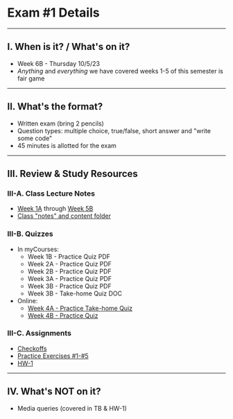 # Exam #1 Details

<hr>

## I. When is it? / What's on it?
- Week 6B - Thursday 10/5/23
- *Anything* and *everything* we have covered weeks 1-5 of this semester is fair game

<hr>

## II. What's the format?
- Written exam (bring 2 pencils)
- Question types: multiple choice, true/false, short answer and "write some code"
- 45 minutes is allotted for the exam

<hr>

## III. Review & Study Resources

### III-A. Class Lecture Notes
- [Week 1A](../weekly/01A.md) through [Week 5B](../weekly/05B.md)
- [Class "notes" and content  folder](../notes)

### III-B. Quizzes 
- In myCourses:
  - Week 1B - Practice Quiz PDF
  - Week 2A - Practice Quiz PDF
  - Week 2B - Practice Quiz PDF
  - Week 3A - Practice Quiz PDF
  - Week 3B - Practice Quiz PDF
  - Week 3B - Take-home Quiz DOC
- Online:
  - [Week 4A - Practice Take-home Quiz](./week-4A-practice-quiz.md)
  - [Week 4B - Practice Quiz](./week-4B-practice-quiz.md)

### III-C. Assignments

- [Checkoffs](../checkoffs)
- [Practice Exercises #1-#5](../pe)
- [HW-1](../hw/hw-1.md)

<hr>

## IV. What's NOT on it?
- Media queries (covered in TB & HW-1)
